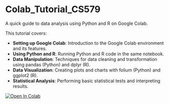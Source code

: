 # Colab_Tutorial_CS579

A quick guide to data analysis using Python and R on Google Colab.

This tutorial covers:

- **Setting up Google Colab**: Introduction to the Google Colab environment and its features.
- **Using Python and R**: Running Python and R code in the same notebook.
- **Data Manipulation**: Techniques for data cleaning and transformation using pandas (Python) and dplyr (R).
- **Data Visualization**: Creating plots and charts with folium (Python) and ggplot2 (R).
- **Statistical Analysis**: Performing basic statistical tests and interpreting results.


[![Open In Colab](https://colab.research.google.com/assets/colab-badge.svg)](https://colab.research.google.com/github/ChuBL/Colab_Tutorial_CS579/blob/main/Colab_Tutorial_CS579.ipynb)